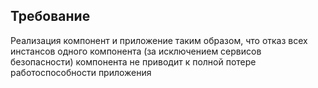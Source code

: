 ## Требование
Реализация компонент и приложение таким образом, что отказ всех инстансов одного компонента (за исключением сервисов безопасности) компонента не приводит к полной потере работоспособности приложения
